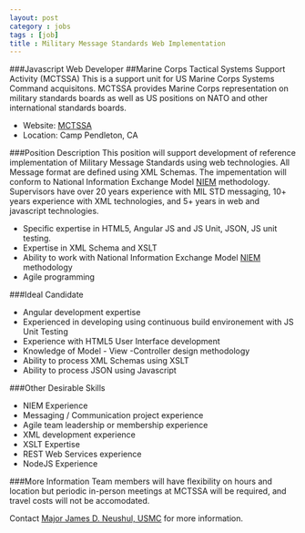 ```yaml
---
layout: post
category : jobs
tags : [job]
title : Military Message Standards Web Implementation
---
```

###Javascript Web Developer
##Marine Corps Tactical Systems Support Activity (MCTSSA)
This is a support unit for US Marine Corps Systems Command acquisitons.  MCTSSA provides Marine Corps representation on military standards boards as well as US positions on NATO and other international standards boards.

* Website: [MCTSSA](http://www.marcorsyscom.marines.mil/ProfessionalStaff/DCSIAT/MCTSSA.aspx)
* Location: Camp Pendleton, CA

###Position Description
This position will support development of reference implementation of Military Message Standards using web technologies.  All Message format are defined using XML Schemas.  The impementation will conform to National Information Exchange Model [NIEM](https://www.niem.gov/Pages/default.asp) methodology.  Supervisors have over 20 years experience with MIL STD messaging, 10+ years experience with XML technologies, and 5+ years in web and javascript technologies.

* Specific expertise in HTML5, Angular JS and JS Unit, JSON, JS unit testing.
* Expertise in XML Schema and XSLT
* Ability to work with National Information Exchange Model [NIEM](https://www.niem.gov/Pages/default.asp) methodology
* Agile programming


###Ideal Candidate
* Angular development expertise
* Experienced in developing using continuous build environement with JS Unit Testing
* Experience with HTML5 User Interface development
* Knowledge of Model - View -Controller design methodology
* Ability to process XML Schemas using XSLT
* Ability to process JSON using Javascript

###Other Desirable Skills
* NIEM Experience
* Messaging / Communication project experience
* Agile team leadership or membership experience
* XML development experience
* XSLT Expertise
* REST Web Services experience
* NodeJS Experience

###More Information
Team members will have flexibility on hours and location but periodic in-person meetings at MCTSSA will be required, and travel costs will not be accomodated.

Contact [Major James D. Neushul, USMC](mailto:james.neushul@usmc.mil) for more information.
